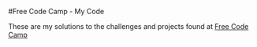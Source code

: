 #Free Code Camp - My Code   

These are my solutions to the challenges and projects found at [Free Code Camp](www.freecodecamp)

